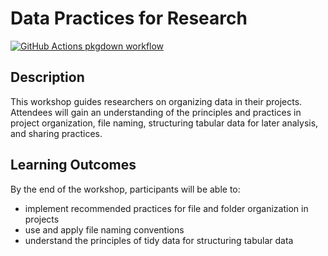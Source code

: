 
<!-- README.md is generated from README.Rmd. Please edit that file -->

# Data Practices for Research

<!-- badges: start -->

[![GitHub Actions pkgdown
workflow](https://github.com/ha0ye/data-practices-research/workflows/pkgdown/badge.svg)](https://github.com/ha0ye/data-practices-research/actions?query=workflow%3Apkgdown)

<!-- badges: end -->

## Description

This workshop guides researchers on organizing data in their projects.
Attendees will gain an understanding of the principles and practices in
project organization, file naming, structuring tabular data for later
analysis, and sharing practices.

## Learning Outcomes

By the end of the workshop, participants will be able to:

-   implement recommended practices for file and folder organization in
    projects
-   use and apply file naming conventions
-   understand the principles of tidy data for structuring tabular data
